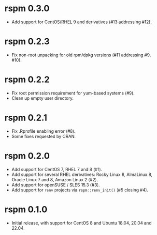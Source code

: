 # rspm 0.3.0

- Add support for CentOS/RHEL 9 and derivatives (#13 addressing #12).

# rspm 0.2.3

- Fix non-root unpacking for old rpm/dpkg versions (#11 addressing #9, #10).

# rspm 0.2.2

- Fix root permission requirement for yum-based systems (#9).
- Clean up empty user directory.

# rspm 0.2.1

- Fix .Rprofile enabling error (#8).
- Some fixes requested by CRAN.

# rspm 0.2.0

- Add support for CentOS 7, RHEL 7 and 8 (#1).
- Add support for several RHEL derivatives: Rocky Linux 8, AlmaLinux 8,
  Oracle Linux 7 and 8, Amazon Linux 2 (#2).
- Add support for openSUSE / SLES 15.3 (#3).
- Add support for `renv` projects via `rspm::renv_init()` (#5 closing #4).

# rspm 0.1.0

- Initial release, with support for CentOS 8 and Ubuntu 18.04, 20.04 and 22.04.
